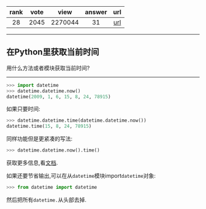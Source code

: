 
| rank | vote | view | answer | url |
|:-:|:-:|:-:|:-:|:-:|
|28|2045|2270044|31| [url](http://stackoverflow.com/questions/415511/how-to-get-the-current-time-in-python) |
***

## 在Python里获取当前时间

用什么方法或者模块获取当前时间?

***

```python
>>> import datetime
>>> datetime.datetime.now()
datetime(2009, 1, 6, 15, 8, 24, 78915)
```

如果只要时间:

```python
>>> datetime.datetime.time(datetime.datetime.now())
datetime.time(15, 8, 24, 78915)
```

同样功能但是更紧凑的写法:

```python
>>> datetime.datetime.now().time()
```

获取更多信息,看[文档](http://docs.python.org/library/datetime.html).

如果还要节省输出,可以在从`datetime`模块import`datetime`对象:

```python
>>> from datetime import datetime
```

然后把所有`datetime.`从头部去掉.